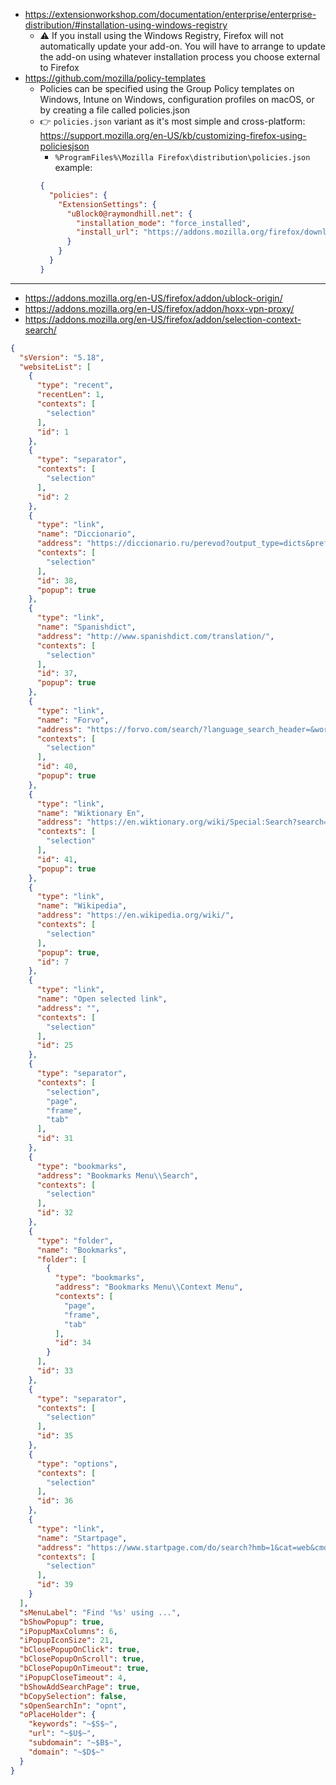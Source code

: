 * https://extensionworkshop.com/documentation/enterprise/enterprise-distribution/#installation-using-windows-registry
    * :warning: If you install using the Windows Registry, Firefox will not automatically update your add-on. You will have to arrange to update the add-on using whatever installation process you choose external to Firefox
*  https://github.com/mozilla/policy-templates
      *  Policies can be specified using the Group Policy templates on Windows, Intune on Windows, configuration profiles on macOS, or by creating a file called policies.json
      * :point_right: `policies.json` variant as it's most simple and cross-platform: https://support.mozilla.org/en-US/kb/customizing-firefox-using-policiesjson
        * `%ProgramFiles%\Mozilla Firefox\distribution\policies.json` example:
        ```json
        {
          "policies": {
            "ExtensionSettings": {
              "uBlock0@raymondhill.net": {
                "installation_mode": "force_installed",
                "install_url": "https://addons.mozilla.org/firefox/downloads/latest/ublock-origin/latest.xpi"
              }
            }
          }
        }
        ```
----------

* https://addons.mozilla.org/en-US/firefox/addon/ublock-origin/
* https://addons.mozilla.org/en-US/firefox/addon/hoxx-vpn-proxy/
* https://addons.mozilla.org/en-US/firefox/addon/selection-context-search/

```json
{
  "sVersion": "5.18",
  "websiteList": [
    {
      "type": "recent",
      "recentLen": 1,
      "contexts": [
        "selection"
      ],
      "id": 1
    },
    {
      "type": "separator",
      "contexts": [
        "selection"
      ],
      "id": 2
    },
    {
      "type": "link",
      "name": "Diccionario",
      "address": "https://diccionario.ru/perevod?output_type=dicts&prefdict=join_es_ru&q=",
      "contexts": [
        "selection"
      ],
      "id": 38,
      "popup": true
    },
    {
      "type": "link",
      "name": "Spanishdict",
      "address": "http://www.spanishdict.com/translation/",
      "contexts": [
        "selection"
      ],
      "id": 37,
      "popup": true
    },
    {
      "type": "link",
      "name": "Forvo",
      "address": "https://forvo.com/search/?language_search_header=&word_search=",
      "contexts": [
        "selection"
      ],
      "id": 40,
      "popup": true
    },
    {
      "type": "link",
      "name": "Wiktionary En",
      "address": "https://en.wiktionary.org/wiki/Special:Search?search=",
      "contexts": [
        "selection"
      ],
      "id": 41,
      "popup": true
    },
    {
      "type": "link",
      "name": "Wikipedia",
      "address": "https://en.wikipedia.org/wiki/",
      "contexts": [
        "selection"
      ],
      "popup": true,
      "id": 7
    },
    {
      "type": "link",
      "name": "Open selected link",
      "address": "",
      "contexts": [
        "selection"
      ],
      "id": 25
    },
    {
      "type": "separator",
      "contexts": [
        "selection",
        "page",
        "frame",
        "tab"
      ],
      "id": 31
    },
    {
      "type": "bookmarks",
      "address": "Bookmarks Menu\\Search",
      "contexts": [
        "selection"
      ],
      "id": 32
    },
    {
      "type": "folder",
      "name": "Bookmarks",
      "folder": [
        {
          "type": "bookmarks",
          "address": "Bookmarks Menu\\Context Menu",
          "contexts": [
            "page",
            "frame",
            "tab"
          ],
          "id": 34
        }
      ],
      "id": 33
    },
    {
      "type": "separator",
      "contexts": [
        "selection"
      ],
      "id": 35
    },
    {
      "type": "options",
      "contexts": [
        "selection"
      ],
      "id": 36
    },
    {
      "type": "link",
      "name": "Startpage",
      "address": "https://www.startpage.com/do/search?hmb=1&cat=web&cmd=process_search&language=english&engine0=v1all&abp=1&t=air&nj=0&query=",
      "contexts": [
        "selection"
      ],
      "id": 39
    }
  ],
  "sMenuLabel": "Find '%s' using ...",
  "bShowPopup": true,
  "iPopupMaxColumns": 6,
  "iPopupIconSize": 21,
  "bClosePopupOnClick": true,
  "bClosePopupOnScroll": true,
  "bClosePopupOnTimeout": true,
  "iPopupCloseTimeout": 4,
  "bShowAddSearchPage": true,
  "bCopySelection": false,
  "sOpenSearchIn": "opnt",
  "oPlaceHolder": {
    "keywords": "~$S$~",
    "url": "~$U$~",
    "subdomain": "~$B$~",
    "domain": "~$D$~"
  }
}
```
